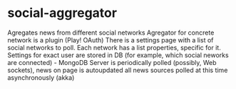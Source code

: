 social-aggregator
=================

Agregates news from different social networks
Agregator for concrete network is a plugin (Play! OAuth)
There is a settings page with a list of social networks to poll. Each network has a list properties, specific for it.
Settings for exact user are stored in DB (for example, which social neworks are connected) - MongoDB
Server is periodically polled  (possibly, Web sockets), news on page is autoupdated
all news sources polled at this time asynchronously (akka) 
